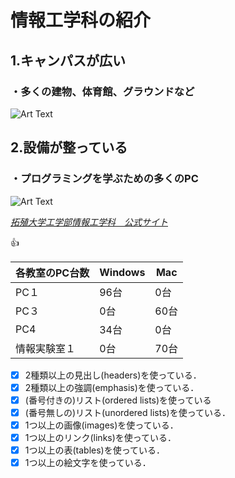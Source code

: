 # **情報工学科の紹介**

## 1.キャンパスが広い

### ・多くの建物、体育館、グラウンドなど

![Art Text](https://www.takushoku-u.ac.jp/summary/images/397_hachioji_campus_img.gif)

## 2.設備が整っている

### ・プログラミングを学ぶための多くのPC

![Art Text](https://feng.takushoku-u.ac.jp/albums/abm00014693.jpg)

[*拓殖大学工学部情報工学科　公式サイト*](https://feng.takushoku-u.ac.jp/course/cs/)

:+1:

 各教室のPC台数 | Windows | Mac
 ------------ | ------------- | ---------
 PC１ | 96台 |0台
 PC３ | 0台 |60台
 PC4 | 34台|0台
 情報実験室１| 0台|70台

- [x] 2種類以上の見出し(headers)を使っている．
- [x] 2種類以上の強調(emphasis)を使っている．
- [x] (番号付きの)リスト(ordered lists)を使っている
- [x] (番号無しの)リスト(unordered lists)を使っている．
- [x] 1つ以上の画像(images)を使っている．
- [x] 1つ以上のリンク(links)を使っている．
- [x] 1つ以上の表(tables)を使っている．
- [x] 1つ以上の絵文字を使っている．
